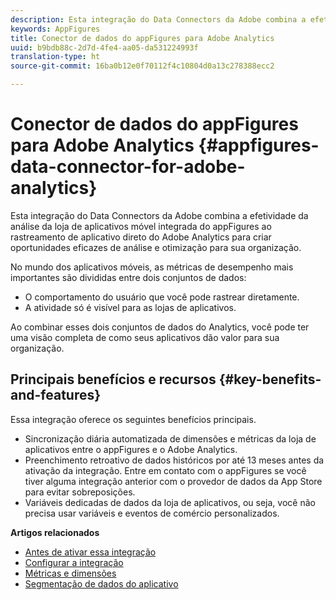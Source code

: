 ```yaml
---
description: Esta integração do Data Connectors da Adobe combina a efetividade da análise da loja de aplicativos móvel integrada do appFigures ao rastreamento de aplicativo direto do Adobe Analytics para criar oportunidades eficazes de análise e otimização para sua organização.
keywords: AppFigures
title: Conector de dados do appFigures para Adobe Analytics
uuid: b9bdb88c-2d7d-4fe4-aa05-da531224993f
translation-type: ht
source-git-commit: 16ba0b12e0f70112f4c10804d0a13c278388ecc2

---
```



# Conector de dados do appFigures para Adobe Analytics {#appfigures-data-connector-for-adobe-analytics}

Esta integração do Data Connectors da Adobe combina a efetividade da análise da loja de aplicativos móvel integrada do appFigures ao rastreamento de aplicativo direto do Adobe Analytics para criar oportunidades eficazes de análise e otimização para sua organização.

No mundo dos aplicativos móveis, as métricas de desempenho mais importantes são divididas entre dois conjuntos de dados:

* O comportamento do usuário que você pode rastrear diretamente.
* A atividade só é visível para as lojas de aplicativos.

Ao combinar esses dois conjuntos de dados do Analytics, você pode ter uma visão completa de como seus aplicativos dão valor para sua organização.

## Principais benefícios e recursos {#key-benefits-and-features}

Essa integração oferece os seguintes benefícios principais.

* Sincronização diária automatizada de dimensões e métricas da loja de aplicativos entre o appFigures e o Adobe Analytics.
* Preenchimento retroativo de dados históricos por até 13 meses antes da ativação da integração. Entre em contato com o appFigures se você tiver alguma integração anterior com o provedor de dados da App Store para evitar sobreposições.
* Variáveis dedicadas de dados da loja de aplicativos, ou seja, você não precisa usar variáveis e eventos de comércio personalizados.

**Artigos relacionados**

* [Antes de ativar essa integração](appfigures-before-activation.md)
* [Configurar a integração](t-appfigures-integration.md)
* [Métricas e dimensões](appfigures-metrics.md)
* [Segmentação de dados do aplicativo](appfigures-segment-filter.md)
